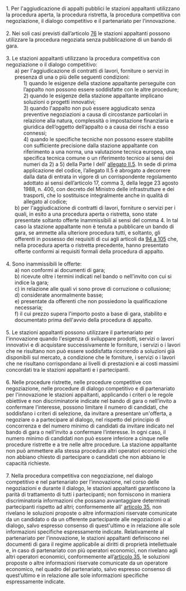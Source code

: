 <ul style="list-style-type: none;"> 
    <li> 1. Per l'aggiudicazione di appalti pubblici le stazioni appaltanti utilizzano la procedura aperta, la procedura ristretta, la procedura competitiva con negoziazione, il dialogo competitivo e il partenariato per l’innovazione.</li></br>
    <li>2. Nei soli casi previsti dall’articolo <a href="/index.html?article=articolo-76&version=1">76</a> le stazioni appaltanti possono utilizzare la procedura negoziata senza pubblicazione di un bando di gara.</li></br>
    <li>3. Le stazioni appaltanti utilizzano la procedura competitiva con negoziazione o il dialogo competitivo: 
        <ul class="alist" style="list-style-type: none;">
                <li>a) per l'aggiudicazione di contratti di lavori, forniture o servizi in presenza di una o più delle seguenti condizioni:
                    <ul style="list-style-type: none;">
                        <li>1) quando le esigenze della stazione appaltante perseguite con l’appalto non possono essere soddisfatte con le altre procedure;</li> 
                        <li>2) quando le esigenze della stazione appaltante implicano soluzioni o progetti innovativi;</li>
                        <li>3) quando l'appalto non può essere aggiudicato senza preventive negoziazioni a causa di circostanze particolari in relazione alla natura, complessità o impostazione finanziaria e giuridica dell’oggetto dell’appalto o a causa dei rischi a esso connessi;</li>
                        <li>4) quando le specifiche tecniche non possono essere stabilite con sufficiente precisione dalla stazione appaltante con riferimento a una norma, una valutazione tecnica europea, una specifica tecnica comune o un riferimento tecnico ai sensi dei numeri da 2) a 5) della Parte I dell’ <a href="/index.html?section=attachment-2-5&version=1">allegato II.5</a>. In sede di prima applicazione del codice, l’allegato II.5 <a href="/index.html?section=attachment-2-5&version=1"></a> è abrogato a decorrere dalla data di entrata in vigore di un corrispondente regolamento adottato ai sensi dell’articolo 17, comma 3, della legge 23 agosto 1988, n. 400, con decreto del Ministro delle infrastrutture e dei trasporti, che lo sostituisce integralmente anche in qualità di allegato al codice;</li>
                    </ul>
                </li>
                <li>b) per l'aggiudicazione di contratti di lavori, forniture o servizi per i quali, in esito a una procedura aperta o ristretta, sono state presentate soltanto offerte inammissibili ai sensi del comma 4. In tal caso la stazione appaltante non è tenuta a pubblicare un bando di gara, se ammette alla ulteriore procedura tutti, e soltanto, gli offerenti in possesso dei requisiti di cui agli articoli da  <a href="/index.html?article=articolo-94&version=1">94 a <a href="/index.html?article=articolo-105&version=1">105</a> che, nella procedura aperta o ristretta precedente, hanno presentato offerte conformi ai requisiti formali della procedura di appalto. </li>
        </ul>
    </li></br>
    <li>4. Sono inammissibili le offerte:
        <ul class="alist" style="list-style-type: none;">
            <li>a) non conformi ai documenti di gara; </li> 
            <li>b) ricevute oltre i termini indicati nel bando o nell'invito con cui si indice la gara;</lI>
            <li>c) in relazione alle quali vi sono prove di corruzione o collusione; </lI>
            <li>d) considerate anormalmente basse;</li>
            <li>e) presentate da offerenti che non possiedono la qualificazione necessaria; </li>
            <li>f) il cui prezzo supera l'importo posto a base di gara, stabilito e documentato prima dell'avvio della procedura di appalto. </li>
        </ul>
    </li></br>
    <li>5. Le stazioni appaltanti possono utilizzare il partenariato per l'innovazione quando l'esigenza di sviluppare prodotti, servizi o lavori innovativi e di acquistare successivamente le forniture, i servizi o i lavori che ne risultano non può essere soddisfatta ricorrendo a soluzioni già disponibili sul mercato, a condizione che le forniture, i servizi o i lavori che ne risultano corrispondano ai livelli di prestazioni e ai costi massimi concordati tra le stazioni appaltanti e i partecipanti. </lI></br>
    <li>6. Nelle procedure ristrette, nelle procedure competitive con negoziazione, nelle procedure di dialogo competitivo e di partenariato per l'innovazione le stazioni appaltanti, applicando i criteri o le regole obiettive e non discriminatorie indicate nel bando di gara o nell’invito a confermare l’interesse, possono limitare il numero di candidati, che soddisfano i criteri di selezione, da invitare a presentare un'offerta, a negoziare o a partecipare al dialogo, nel rispetto del principio di concorrenza e del numero minimo di candidati da invitare indicato nel bando di gara o nell’invito a confermare l’interesse. In ogni caso, il numero minimo di candidati non può essere inferiore a cinque nelle procedure ristrette e a tre nelle altre procedure. La stazione appaltante non può ammettere alla stessa procedura altri operatori economici che non abbiano chiesto di partecipare o candidati che non abbiano le capacità richieste. </li></br>
    <li>7. Nella procedura competitiva con negoziazione, nel dialogo competitivo e nel partenariato per l’innovazione, nel corso delle negoziazioni e durante il dialogo, le stazioni appaltanti garantiscono la parità di trattamento di tutti i partecipanti; non forniscono in maniera discriminatoria informazioni che possano avvantaggiare determinati partecipanti rispetto ad altri; conformemente all' <a href="/index.html?article=articolo-35&version=1">articolo 35</a>, non rivelano le soluzioni proposte o altre informazioni riservate comunicate da un candidato o da un offerente partecipante alle negoziazioni o al dialogo, salvo espresso consenso di quest'ultimo e in relazione alle sole informazioni specifiche espressamente indicate. Relativamente al partenariato per l’innovazione, le stazioni appaltanti definiscono nei documenti di gara il regime applicabile ai diritti di proprietà intellettuale e, in caso di partenariato con più operatori economici, non rivelano agli altri operatori economici, conformemente all’<a href="/index.html?article=articolo-35&version=1">articolo 35</a>, le soluzioni proposte o altre informazioni riservate comunicate da un operatore economico, nel quadro del partenariato, salvo espresso consenso di quest’ultimo e in relazione alle sole informazioni specifiche espressamente indicate. </li></br>
</ul>